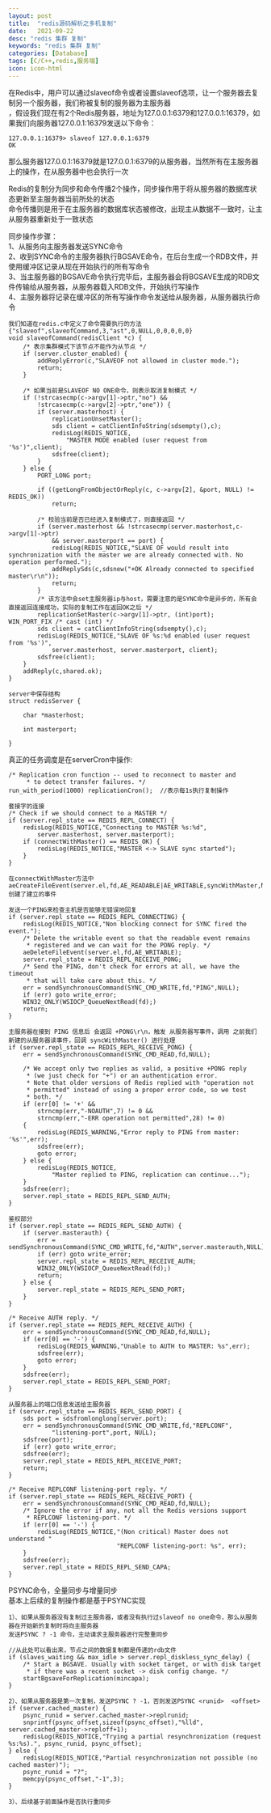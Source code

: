 ```yaml
---
layout: post
title:  "redis源码解析之多机复制"
date:   2021-09-22
desc: "redis 集群 复制"
keywords: "redis 集群 复制"
categories: [Database]
tags: [C/C++,redis,服务端]
icon: icon-html
---
```


在Redis中，用户可以通过slaveof命令或者设置slaveof选项，让一个服务器去复制另一个服务器，我们称被复制的服务器为主服务器<br/>
，假设我们现在有2个Redis服务器，地址为127.0.0.1:6379和127.0.0.1:16379，如果我们向服务器127.0.0.1:16379发送以下命令：
    
    127.0.0.1:16379> slaveof 127.0.0.1:6379
    OK

那么服务器127.0.0.1:16379就是127.0.0.1:6379的从服务器，当然所有在主服务器上的操作，在从服务器中也会执行一次<br/>

Redis的复制分为同步和命令传播2个操作，同步操作用于将从服务器的数据库状态更新至主服务器当前所处的状态<br/>
命令传播则是用于在主服务器的数据库状态被修改，出现主从数据不一致时，让主从服务器重新处于一致状态<br/>

同步操作步骤：<br/>
1、从服务向主服务器发送SYNC命令<br/>
2、收到SYNC命令的主服务器执行BGSAVE命令，在后台生成一个RDB文件，并使用缓冲区记录从现在开始执行的所有写命令<br/>
3、当主服务器的BGSAVE命令执行完毕后，主服务器会将BGSAVE生成的RDB文件传输给从服务器，从服务器载入RDB文件，开始执行写操作<br/>
4、主服务器将记录在缓冲区的所有写操作命令发送给从服务器，从服务器执行命令<br/>
   
    我们知道在redis.c中定义了命令需要执行的方法{"slaveof",slaveofCommand,3,"ast",0,NULL,0,0,0,0,0}
    void slaveofCommand(redisClient *c) {
        /* 表示集群模式下该节点不能作为从节点 */
        if (server.cluster_enabled) {
            addReplyError(c,"SLAVEOF not allowed in cluster mode.");
            return;
        }
    
        /* 如果当前是SLAVEOF NO ONE命令，则表示取消复制模式 */
        if (!strcasecmp(c->argv[1]->ptr,"no") &&
            !strcasecmp(c->argv[2]->ptr,"one")) {
            if (server.masterhost) {
                replicationUnsetMaster();
                sds client = catClientInfoString(sdsempty(),c);
                redisLog(REDIS_NOTICE,
                    "MASTER MODE enabled (user request from '%s')",client);
                sdsfree(client);
            }
        } else {
            PORT_LONG port;
    
            if ((getLongFromObjectOrReply(c, c->argv[2], &port, NULL) != REDIS_OK))
                return;
    
            /* 校验当前是否已经进入复制模式了，则直接返回 */
            if (server.masterhost && !strcasecmp(server.masterhost,c->argv[1]->ptr)
                && server.masterport == port) {
                redisLog(REDIS_NOTICE,"SLAVE OF would result into synchronization with the master we are already connected with. No operation performed.");
                addReplySds(c,sdsnew("+OK Already connected to specified master\r\n"));
                return;
            }
            /* 该方法中会set主服务器ip与host，需要注意的是SYNC命令是异步的，所有会直接返回连接成功，实际的复制工作在返回OK之后 */
            replicationSetMaster(c->argv[1]->ptr, (int)port);                       WIN_PORT_FIX /* cast (int) */
            sds client = catClientInfoString(sdsempty(),c);
            redisLog(REDIS_NOTICE,"SLAVE OF %s:%d enabled (user request from '%s')",
                server.masterhost, server.masterport, client);
            sdsfree(client);
        }
        addReply(c,shared.ok);
    }
    
    server中保存结构
    struct redisServer {
    
        char *masterhost;
        
        int masterport;
    
    }   
    
    
    
真正的任务调度是在serverCron中操作:<br/>

    /* Replication cron function -- used to reconnect to master and
         * to detect transfer failures. */
    run_with_period(1000) replicationCron();  //表示每1s执行复制操作   
    
    套接字的连接
    /* Check if we should connect to a MASTER */
    if (server.repl_state == REDIS_REPL_CONNECT) {
        redisLog(REDIS_NOTICE,"Connecting to MASTER %s:%d",
            server.masterhost, server.masterport);
        if (connectWithMaster() == REDIS_OK) {
            redisLog(REDIS_NOTICE,"MASTER <-> SLAVE sync started");
        }
    }
    
    在connectWithMaster方法中aeCreateFileEvent(server.el,fd,AE_READABLE|AE_WRITABLE,syncWithMaster,NULL)创建了建立的事件
    
    发送一个PING来检查主机是否能够无错误地回复 
    if (server.repl_state == REDIS_REPL_CONNECTING) {
        redisLog(REDIS_NOTICE,"Non blocking connect for SYNC fired the event.");
        /* Delete the writable event so that the readable event remains
         * registered and we can wait for the PONG reply. */
        aeDeleteFileEvent(server.el,fd,AE_WRITABLE);
        server.repl_state = REDIS_REPL_RECEIVE_PONG;
        /* Send the PING, don't check for errors at all, we have the timeout
         * that will take care about this. */
        err = sendSynchronousCommand(SYNC_CMD_WRITE,fd,"PING",NULL);
        if (err) goto write_error;
        WIN32_ONLY(WSIOCP_QueueNextRead(fd);)
        return;
    }

    主服务器在接到 PING 信息后 会返回 +PONG\r\n，触发 从服务器写事件，调用 之前我们新建的从服务器读事件，回调 syncWithMaster() 进行处理
    if (server.repl_state == REDIS_REPL_RECEIVE_PONG) {
        err = sendSynchronousCommand(SYNC_CMD_READ,fd,NULL);

        /* We accept only two replies as valid, a positive +PONG reply
         * (we just check for "+") or an authentication error.
         * Note that older versions of Redis replied with "operation not
         * permitted" instead of using a proper error code, so we test
         * both. */
        if (err[0] != '+' &&
            strncmp(err,"-NOAUTH",7) != 0 &&
            strncmp(err,"-ERR operation not permitted",28) != 0)
        {
            redisLog(REDIS_WARNING,"Error reply to PING from master: '%s'",err);
            sdsfree(err);
            goto error;
        } else {
            redisLog(REDIS_NOTICE,
                "Master replied to PING, replication can continue...");
        }
        sdsfree(err);
        server.repl_state = REDIS_REPL_SEND_AUTH;
    }

    鉴权部分
    if (server.repl_state == REDIS_REPL_SEND_AUTH) {
        if (server.masterauth) {
            err = sendSynchronousCommand(SYNC_CMD_WRITE,fd,"AUTH",server.masterauth,NULL);
            if (err) goto write_error;
            server.repl_state = REDIS_REPL_RECEIVE_AUTH;
            WIN32_ONLY(WSIOCP_QueueNextRead(fd);)
            return;
        } else {
            server.repl_state = REDIS_REPL_SEND_PORT;
        }
    }

    /* Receive AUTH reply. */
    if (server.repl_state == REDIS_REPL_RECEIVE_AUTH) {
        err = sendSynchronousCommand(SYNC_CMD_READ,fd,NULL);
        if (err[0] == '-') {
            redisLog(REDIS_WARNING,"Unable to AUTH to MASTER: %s",err);
            sdsfree(err);
            goto error;
        }
        sdsfree(err);
        server.repl_state = REDIS_REPL_SEND_PORT;
    }
    
    从服务器上的端口信息发送给主服务器
    if (server.repl_state == REDIS_REPL_SEND_PORT) {
        sds port = sdsfromlonglong(server.port);
        err = sendSynchronousCommand(SYNC_CMD_WRITE,fd,"REPLCONF",
                "listening-port",port, NULL);
        sdsfree(port);
        if (err) goto write_error;
        sdsfree(err);
        server.repl_state = REDIS_REPL_RECEIVE_PORT;
        return;
    }

    /* Receive REPLCONF listening-port reply. */
    if (server.repl_state == REDIS_REPL_RECEIVE_PORT) {
        err = sendSynchronousCommand(SYNC_CMD_READ,fd,NULL);
        /* Ignore the error if any, not all the Redis versions support
         * REPLCONF listening-port. */
        if (err[0] == '-') {
            redisLog(REDIS_NOTICE,"(Non critical) Master does not understand "
                                  "REPLCONF listening-port: %s", err);
        }
        sdsfree(err);
        server.repl_state = REDIS_REPL_SEND_CAPA;
    }
   
PSYNC命令，全量同步与增量同步<br/>
基本上后续的复制操作都是基于PSYNC实现

    1）、如果从服务器没有复制过主服务器，或者没有执行过slaveof no one命令，那么从服务器在开始新的复制时将向主服务器
    发送PSYNC ? -1 命令，主动请求主服务器进行完整重同步
    
    //从此处可以看出来，节点之间的数据复制都是传递的rdb文件
    if (slaves_waiting && max_idle > server.repl_diskless_sync_delay) {
        /* Start a BGSAVE. Usually with socket target, or with disk target
         * if there was a recent socket -> disk config change. */
        startBgsaveForReplication(mincapa);
    }
    
    2）、如果从服务器是第一次复制，发送PSYNC ? -1，否则发送PSYNC <runid>  <offset>
    if (server.cached_master) {
        psync_runid = server.cached_master->replrunid;
        snprintf(psync_offset,sizeof(psync_offset),"%lld", server.cached_master->reploff+1);
        redisLog(REDIS_NOTICE,"Trying a partial resynchronization (request %s:%s).", psync_runid, psync_offset);
    } else {
        redisLog(REDIS_NOTICE,"Partial resynchronization not possible (no cached master)");
        psync_runid = "?";
        memcpy(psync_offset,"-1",3);
    }
    
    3）、后续基于前面操作是否执行重同步   
